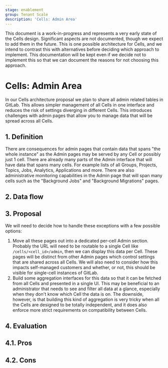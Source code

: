 ```yaml
---
stage: enablement
group: Tenant Scale
description: 'Cells: Admin Area'
---
```


<!-- vale gitlab.FutureTense = NO -->

This document is a work-in-progress and represents a very early state of the
Cells design. Significant aspects are not documented, though we expect to add
them in the future. This is one possible architecture for Cells, and we intend to
contrast this with alternatives before deciding which approach to implement.
This documentation will be kept even if we decide not to implement this so that
we can document the reasons for not choosing this approach.

# Cells: Admin Area

In our Cells architecture proposal we plan to share all admin related tables in
GitLab. This allows simpler management of all Cells in one interface and reduces
the risk of settings diverging in different Cells. This introduces challenges
with admin pages that allow you to manage data that will be spread across all
Cells.

## 1. Definition

There are consequences for admin pages that contain data that spans "the whole
instance" as the Admin pages may be served by any Cell or possibly just 1 cell.
There are already many parts of the Admin interface that will have data that
spans many cells. For example lists of all Groups, Projects, Topics, Jobs,
Analytics, Applications and more. There are also administrative monitoring
capabilities in the Admin page that will span many cells such as the "Background
Jobs" and "Background Migrations" pages.

## 2. Data flow

## 3. Proposal

We will need to decide how to handle these exceptions with a few possible
options:

1. Move all these pages out into a dedicated per-cell Admin section. Probably
   the URL will need to be routable to a single Cell like `/cells/<cell_id>/admin`,
   then we can display this data per Cell. These pages will be distinct from
   other Admin pages which control settings that are shared across all Cells. We
   will also need to consider how this impacts self-managed customers and
   whether, or not, this should be visible for single-cell instances of GitLab.
1. Build some aggregation interfaces for this data so that it can be fetched
   from all Cells and presented in a single UI. This may be beneficial to an
   administrator that needs to see and filter all data at a glance, especially
   when they don't know which Cell the data is on. The downside, however, is
   that building this kind of aggregation is very tricky when all the Cells are
   designed to be totally independent, and it does also enforce more strict
   requirements on compatibility between Cells.

## 4. Evaluation

## 4.1. Pros

## 4.2. Cons
